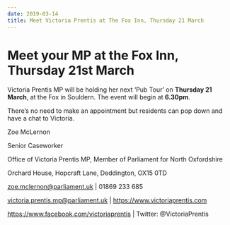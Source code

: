```yaml
---
date: 2019-03-14
title: Meet Victoria Prentis at The Fox Inn, Thursday 21 March
---
```


# Meet your MP at the Fox Inn, Thursday 21st March

Victoria Prentis MP will be holding her next
‘Pub Tour’ on **Thursday 21 March**, at the Fox in Souldern. The event
will begin at **6.30pm**.

There’s no need to make an appointment but
residents can pop down and have a chat to Victoria.

 


 

Zoe McLernon

Senior Caseworker

Office of Victoria Prentis MP, Member of Parliament for North Oxfordshire

 

Orchard House, Hopcraft Lane, Deddington, OX15 0TD

[zoe.mclernon@parliament.uk](mailto:zoe.mclernon@parliament.uk) | 01869 233 685

 
[victoria.prentis.mp@parliament.uk](mailto:victoria.prentis.mp@parliament.uk) | <https://www.victoriaprentis.com>

<https://www.facebook.com/victoriaprentis> | Twitter: @VictoriaPrentis